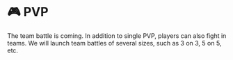 # 🎮 PVP

The team battle is coming. In addition to single PVP, players can also fight in teams. We will launch team battles of several sizes, such as 3 on 3, 5 on 5, etc.
